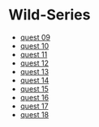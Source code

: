 # Wild-Series

* <a href="https://drive.google.com/file/d/1RNNLgUsDQKBCkLY6TlOyyXDkUp3F-y9d/view?usp=sharing">quest 09</a>
* <a href="https://drive.google.com/file/d/1YVovlS1D90lI7Xx1Oi1TgNugFHHm-0lh/view?usp=sharing">quest 10</a>
* <a href="https://drive.google.com/file/d/1pKR8oO9EjOaKWQtK1CZdVidWDv0e46Bp/view?usp=sharing">quest 11</a>
* <a href="https://drive.google.com/file/d/16ujgUsmElAWYQsx8Eb0XhoxU0CyPYZ9b/view?usp=sharing">quest 12</a>
* <a href="https://drive.google.com/file/d/1kqR7a-kLya368ZrvWltZEWw-MNR34qzW/view?usp=sharing">quest 13</a>
* <a href="https://drive.google.com/file/d/1se0OgxX-VmedNz4NThtZkN5fxwAS_nfz/view?usp=sharing">quest 14</a>
* <a href="https://drive.google.com/file/d/1LArpi9ltGvFUOdxpcLXN2032NIf3xgWT/view?usp=sharing">quest 15</a>
* <a href="https://drive.google.com/file/d/18SxZ6b0yMyqURu3UzM-cfQO4HxzUnRo3/view?usp=sharing">quest 16</a> 
* <a href="https://drive.google.com/file/d/1ojtqp8bQrYB0hWbepWaVFeUS5iwAs4xD/view?usp=sharing">quest 17</a> 
* <a href="https://drive.google.com/file/d/1Ej_Ic0fV0x65xopr6DEzPXfgwz2cuSKx/view?usp=sharing">quest 18</a>
